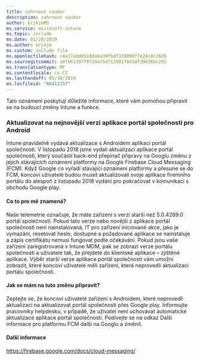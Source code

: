```yaml
---
title: zahrnout soubor
description: zahrnout soubor
author: ErikjeMS
ms.service: microsoft-intune
ms.topic: include
ms.date: 03/28/2019
ms.author: erikje
ms.custom: include file
ms.openlocfilehash: c4a17abdb518daba30fbdf339090f7e24c8c26d5
ms.sourcegitcommit: a97b6139770719afbd713501f8e50f39636bc202
ms.translationtype: MT
ms.contentlocale: cs-CZ
ms.lasthandoff: 05/30/2019
ms.locfileid: "66412157"
---
```

Tato oznámení poskytují důležité informace, které vám pomohou připravit se na budoucí změny Intune a funkce. 

### <a name="update-your-android-company-portal-app-to-the-latest-version---4536963--"></a>Aktualizovat na nejnovější verzi aplikace portál společnosti pro Android <!--4536963-->
Intune pravidelně vydává aktualizace s Androidem aplikaci portál společnosti. V listopadu 2018 jsme vydali aktualizací aplikace portál společnosti, který součástí back-end přepínač přípravy na Googlu změnu z jejich stávajících oznámení platformy na Google Firebase Cloud Messaging (FCM). Když Google co vyřadí stávající oznámení platformy a přesune se do FCM, koncoví uživatelé budou muset aktualizovali svoje aplikace firemního portálu do alespoň z listopadu 2018 vydání pro pokračovat v komunikaci s obchodu Google play.

#### <a name="how-does-this-affect-me"></a>Co to pro mě znamená?
Naše telemetrie označuje, že máte zařízení s verzí starší než 5.0.4269.0 portál společnosti. Pokud tato verze nebo novější z aplikace portál společnosti není nainstalovaná, IT pro zařízení iniciované akce, jako je vymazání, resetovat heslo, dostupné a požadované aplikace se nainstaluje a zápis certifikátu nemusí fungovat podle očekávání. Pokud jsou vaše zařízení zaregistrovaná v Intune MDM, pak se zobrazí verze portálu společnosti a uživatele tak, že přejdete do klientské aplikace – zjištěné aplikace. Výběr starší verze aplikace portál společnosti vám umožní zobrazit, které koncoví uživatelé měli zařízení, která neprovedli aktualizaci portálu společnosti.

#### <a name="what-do-i-need-to-do-to-prepare-for-this-change"></a>Jak se mám na tuto změnu připravit?
Zeptejte se, že koncoví uživatelé zařízení s Androidem, které neprovedli aktualizaci na aktualizovat portál společnosti přes Google play. Informujte pracovníky helpdesku, v případě, že uživatel není uchovávat automatické aktualizace aplikace portál společnosti. Podívejte se na odkaz Další informace pro platformu FCM další na Googlu a změnit.

#### <a name="additional-information"></a>Další informace
https://firebase.google.com/docs/cloud-messaging/
